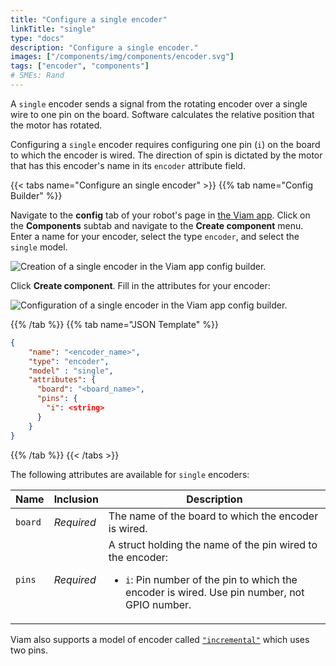 ```yaml
---
title: "Configure a single encoder"
linkTitle: "single"
type: "docs"
description: "Configure a single encoder."
images: ["/components/img/components/encoder.svg"]
tags: ["encoder", "components"]
# SMEs: Rand
---
```


A `single` encoder sends a signal from the rotating encoder over a single wire to one pin on the board.
Software calculates the relative position that the motor has rotated.

Configuring a `single` encoder requires configuring one pin (`i`) on the board to which the encoder is wired.
The direction of spin is dictated by the motor that has this encoder's name in its `encoder` attribute field.

{{< tabs name="Configure an single encoder" >}}
{{% tab name="Config Builder" %}}

Navigate to the **config** tab of your robot's page in [the Viam app](https://app.viam.com).
Click on the **Components** subtab and navigate to the **Create component** menu.
Enter a name for your encoder, select the type `encoder`, and select the `single` model.

![Creation of a single encoder in the Viam app config builder.](../img/create-single.png)

Click **Create component**.
Fill in the attributes for your encoder:

![Configuration of a single encoder in the Viam app config builder.](../img/configure-single.png)

{{% /tab %}}
{{% tab name="JSON Template" %}}

```json {class="line-numbers linkable-line-numbers"}
{
    "name": "<encoder_name>",
    "type": "encoder",
    "model" : "single",
    "attributes": {
      "board": "<board_name>",
      "pins": {
        "i": <string>
      }
    }
}
```

{{% /tab %}}
{{< /tabs >}}

The following attributes are available for `single` encoders:

| Name | Inclusion | Description |
| ---- | --------- | ----------- |
| `board` | *Required* | The name of the board to which the encoder is wired. |
| `pins` | *Required* | A struct holding the name of the pin wired to the encoder: <ul> <li> <code>i</code>: Pin number of the pin to which the encoder is wired. Use pin number, not GPIO number. </li> </ul> |

Viam also supports a model of encoder called [`"incremental"`](../incremental) which uses two pins.

